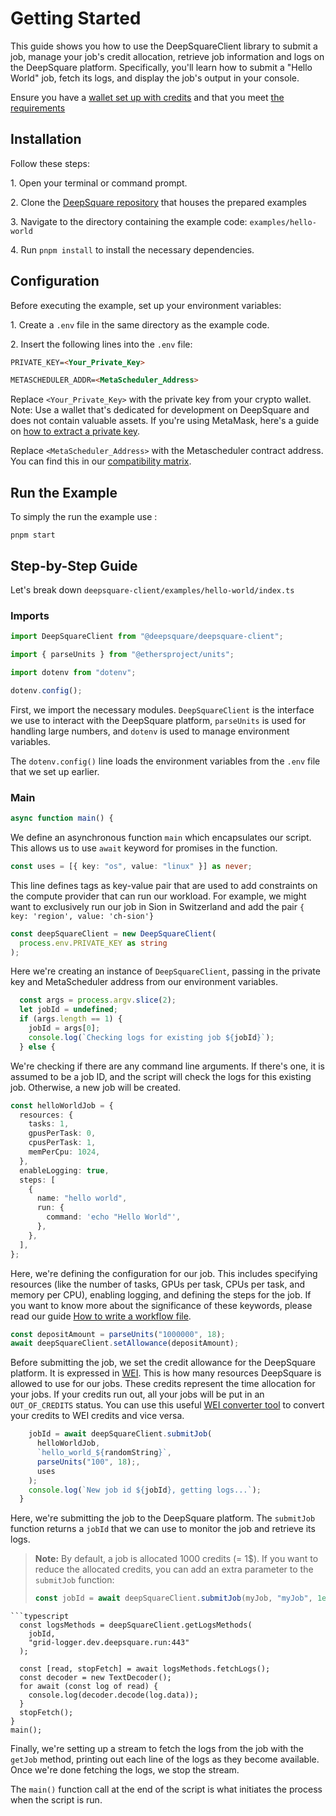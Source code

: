 # Getting Started

This guide shows you how to use the DeepSquareClient library to submit a job, manage your job's credit allocation, retrieve job information and logs on the DeepSquare platform. Specifically, you'll learn how to submit a "Hello World" job, fetch its logs, and display the job's output in your console.

Ensure you have a [wallet set up with credits](../../README.md#obtaining-credits) and that you meet [the requirements](../../README.md#prerequisites)

## Installation

Follow these steps:

1\. Open your terminal or command prompt.

2\. Clone the [DeepSquare repository](https://github.com/deepsquare-io/deepsquare-client) that houses the prepared examples

3\. Navigate to the directory containing the example code: `examples/hello-world`

4\. Run `pnpm install` to install the necessary dependencies.

## Configuration

Before executing the example, set up your environment variables:

1\. Create a `.env` file in the same directory as the example code.

2\. Insert the following lines into the `.env` file:

```markdown
PRIVATE_KEY=<Your_Private_Key>

METASCHEDULER_ADDR=<MetaScheduler_Address>
```

Replace `<Your_Private_Key>` with the private key from your crypto wallet. Note: Use a wallet that's dedicated for development on DeepSquare and does not contain valuable assets. If you're using MetaMask, here's a guide on [how to extract a private key](https://support.metamask.io/hc/en-us/articles/360015289632-How-to-export-an-account-s-private-key#:~:text=On%20the%20account%20page%2C%20click,click%20%E2%80%9CConfirm%E2%80%9D%20to%20proceed.).

Replace `<MetaScheduler_Address>` with the Metascheduler contract address. You can find this in our [compatibility matrix](../..//README.md#compatibility-matrix).

## Run the Example

To simply the run the example use :

```
pnpm start
```

## Step-by-Step Guide

Let's break down `deepsquare-client/examples/hello-world/index.ts`

### Imports

```typescript
import DeepSquareClient from "@deepsquare/deepsquare-client";

import { parseUnits } from "@ethersproject/units";

import dotenv from "dotenv";

dotenv.config();
```

First, we import the necessary modules. `DeepSquareClient` is the interface we use to interact with the DeepSquare platform, `parseUnits` is used for handling large numbers, and `dotenv` is used to manage environment variables.

The `dotenv.config()` line loads the environment variables from the `.env` file that we set up earlier.

### Main

```typescript
async function main() {
```

We define an asynchronous function `main` which encapsulates our script. This allows us to use `await` keyword for promises in the function.

```typescript
const uses = [{ key: "os", value: "linux" }] as never;
```

This line defines tags as key-value pair that are used to add constraints on the compute provider that can run our workload. For example, we might want to exclusively run our job in Sion in Switzerland and add the pair `{ key: 'region', value: 'ch-sion'}`

```typescript
const deepSquareClient = new DeepSquareClient(
  process.env.PRIVATE_KEY as string
);
```

Here we're creating an instance of `DeepSquareClient`, passing in the private key and MetaScheduler address from our environment variables.

```typescript
  const args = process.argv.slice(2);
  let jobId = undefined;
  if (args.length == 1) {
    jobId = args[0];
    console.log(`Checking logs for existing job ${jobId}`);
  } else {
```

We're checking if there are any command line arguments. If there's one, it is assumed to be a job ID, and the script will check the logs for this existing job. Otherwise, a new job will be created.

```typescript
const helloWorldJob = {
  resources: {
    tasks: 1,
    gpusPerTask: 0,
    cpusPerTask: 1,
    memPerCpu: 1024,
  },
  enableLogging: true,
  steps: [
    {
      name: "hello world",
      run: {
        command: 'echo "Hello World"',
      },
    },
  ],
};
```

Here, we're defining the configuration for our job. This includes specifying resources (like the number of tasks, GPUs per task, CPUs per task, and memory per CPU), enabling logging, and defining the steps for the job. If you want to know more about the significance of these keywords, please read our guide [How to write a workflow file](https://docs.deepsquare.run/workflow/getting-started/part-1-helloworld).

```typescript
const depositAmount = parseUnits("1000000", 18);
await deepSquareClient.setAllowance(depositAmount);
```

Before submitting the job, we set the credit allowance for the DeepSquare platform. It is expressed in [WEI](https://www.investopedia.com/terms/w/wei.asp). This is how many resources DeepSquare is allowed to use for our jobs. These credits represent the time allocation for your jobs. If your credits run out, all your jobs will be put in an `OUT_OF_CREDITS` status.
You can use this useful [WEI converter tool](https://eth-converter.com/) to convert your credits to WEI credits and vice versa.

```typescript
    jobId = await deepSquareClient.submitJob(
      helloWorldJob,
      `hello_world_${randomString}`,
      parseUnits("100", 18);,
      uses
    );
    console.log(`New job id ${jobId}, getting logs...`);
  }
```

Here, we're submitting the job to the DeepSquare platform. The `submitJob` function returns a `jobId` that we can use to monitor the job and retrieve its logs.

> **Note:** By default, a job is allocated 1000 credits (= 1$). If you want to reduce the allocated credits, you can add an extra parameter to the `submitJob` function:
>
> ```typescript
> const jobId = await deepSquareClient.submitJob(myJob, "myJob", 1e2);
> ```

````
```typescript
  const logsMethods = deepSquareClient.getLogsMethods(
    jobId,
    "grid-logger.dev.deepsquare.run:443"
  );

  const [read, stopFetch] = await logsMethods.fetchLogs();
  const decoder = new TextDecoder();
  for await (const log of read) {
    console.log(decoder.decode(log.data));
  }
  stopFetch();
}
main();
````

Finally, we're setting up a stream to fetch the logs from the job with the `getJob` method, printing out each line of the logs as they become available. Once we're done fetching the logs, we stop the stream.

The `main()` function call at the end of the script is what initiates the process when the script is run.
